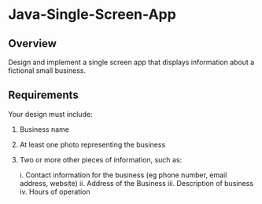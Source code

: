 # Java-Single-Screen-App

## Overview

Design and implement a single screen app that displays information about a fictional small business.

## Requirements

Your design must include:

1. Business name
2. At least one photo representing the business
3. Two or more other pieces of information, such as:

	i. Contact information for the business (eg phone number, email address, website)
  	ii. Address of the Business
	iii. Description of business
	iv. Hours of operation